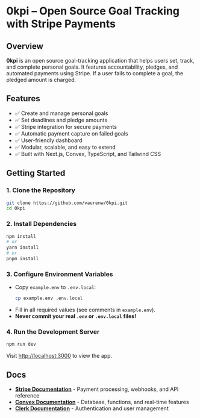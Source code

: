 # 0kpi – Open Source Goal Tracking with Stripe Payments

## Overview

**0kpi** is an open source goal-tracking application that helps users set, track, and complete personal goals. It features accountability, pledges, and automated payments using Stripe. If a user fails to complete a goal, the pledged amount is charged.

## Features

- ✅ Create and manage personal goals
- ✅ Set deadlines and pledge amounts
- ✅ Stripe integration for secure payments
- ✅ Automatic payment capture on failed goals
- ✅ User-friendly dashboard
- ✅ Modular, scalable, and easy to extend
- ✅ Built with Next.js, Convex, TypeScript, and Tailwind CSS

## Getting Started

### 1. Clone the Repository
```sh
git clone https://github.com/vaurenw/0kpi.git
cd 0kpi
```

### 2. Install Dependencies
```sh
npm install
# or
yarn install
# or
pnpm install
```

### 3. Configure Environment Variables
- Copy `example.env` to `.env.local`:
  ```sh
  cp example.env .env.local
  ```
- Fill in all required values (see comments in `example.env`).
- **Never commit your real `.env` or `.env.local` files!**

### 4. Run the Development Server
```sh
npm run dev
```
Visit [http://localhost:3000](http://localhost:3000) to view the app.

## Docs
- **[Stripe Documentation](https://stripe.com/docs)** - Payment processing, webhooks, and API reference
- **[Convex Documentation](https://docs.convex.dev/)** - Database, functions, and real-time features
- **[Clerk Documentation](https://clerk.com/docs)** - Authentication and user management

